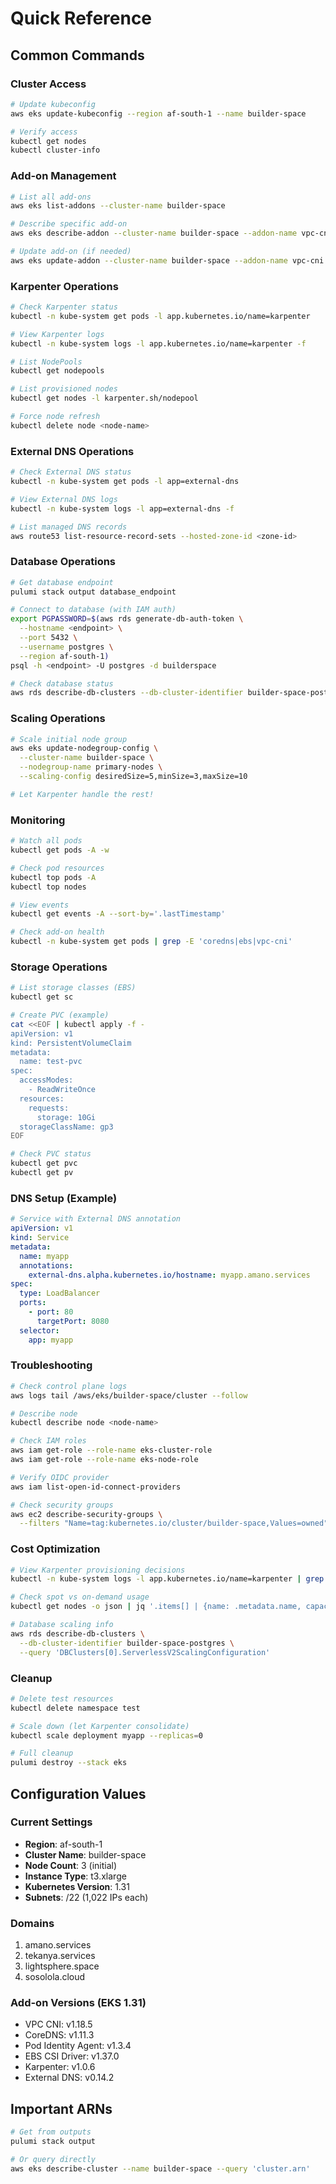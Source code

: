 # Quick Reference

## Common Commands

### Cluster Access
```bash
# Update kubeconfig
aws eks update-kubeconfig --region af-south-1 --name builder-space

# Verify access
kubectl get nodes
kubectl cluster-info
```

### Add-on Management
```bash
# List all add-ons
aws eks list-addons --cluster-name builder-space

# Describe specific add-on
aws eks describe-addon --cluster-name builder-space --addon-name vpc-cni

# Update add-on (if needed)
aws eks update-addon --cluster-name builder-space --addon-name vpc-cni
```

### Karpenter Operations
```bash
# Check Karpenter status
kubectl -n kube-system get pods -l app.kubernetes.io/name=karpenter

# View Karpenter logs
kubectl -n kube-system logs -l app.kubernetes.io/name=karpenter -f

# List NodePools
kubectl get nodepools

# List provisioned nodes
kubectl get nodes -l karpenter.sh/nodepool

# Force node refresh
kubectl delete node <node-name>
```

### External DNS Operations
```bash
# Check External DNS status
kubectl -n kube-system get pods -l app=external-dns

# View External DNS logs
kubectl -n kube-system logs -l app=external-dns -f

# List managed DNS records
aws route53 list-resource-record-sets --hosted-zone-id <zone-id>
```

### Database Operations
```bash
# Get database endpoint
pulumi stack output database_endpoint

# Connect to database (with IAM auth)
export PGPASSWORD=$(aws rds generate-db-auth-token \
  --hostname <endpoint> \
  --port 5432 \
  --username postgres \
  --region af-south-1)
psql -h <endpoint> -U postgres -d builderspace

# Check database status
aws rds describe-db-clusters --db-cluster-identifier builder-space-postgres
```

### Scaling Operations
```bash
# Scale initial node group
aws eks update-nodegroup-config \
  --cluster-name builder-space \
  --nodegroup-name primary-nodes \
  --scaling-config desiredSize=5,minSize=3,maxSize=10

# Let Karpenter handle the rest!
```

### Monitoring
```bash
# Watch all pods
kubectl get pods -A -w

# Check pod resources
kubectl top pods -A
kubectl top nodes

# View events
kubectl get events -A --sort-by='.lastTimestamp'

# Check add-on health
kubectl -n kube-system get pods | grep -E 'coredns|ebs|vpc-cni'
```

### Storage Operations
```bash
# List storage classes (EBS)
kubectl get sc

# Create PVC (example)
cat <<EOF | kubectl apply -f -
apiVersion: v1
kind: PersistentVolumeClaim
metadata:
  name: test-pvc
spec:
  accessModes:
    - ReadWriteOnce
  resources:
    requests:
      storage: 10Gi
  storageClassName: gp3
EOF

# Check PVC status
kubectl get pvc
kubectl get pv
```

### DNS Setup (Example)
```yaml
# Service with External DNS annotation
apiVersion: v1
kind: Service
metadata:
  name: myapp
  annotations:
    external-dns.alpha.kubernetes.io/hostname: myapp.amano.services
spec:
  type: LoadBalancer
  ports:
    - port: 80
      targetPort: 8080
  selector:
    app: myapp
```

### Troubleshooting
```bash
# Check control plane logs
aws logs tail /aws/eks/builder-space/cluster --follow

# Describe node
kubectl describe node <node-name>

# Check IAM roles
aws iam get-role --role-name eks-cluster-role
aws iam get-role --role-name eks-node-role

# Verify OIDC provider
aws iam list-open-id-connect-providers

# Check security groups
aws ec2 describe-security-groups \
  --filters "Name=tag:kubernetes.io/cluster/builder-space,Values=owned"
```

### Cost Optimization
```bash
# View Karpenter provisioning decisions
kubectl -n kube-system logs -l app.kubernetes.io/name=karpenter | grep "launched"

# Check spot vs on-demand usage
kubectl get nodes -o json | jq '.items[] | {name: .metadata.name, capacity: .metadata.labels["karpenter.sh/capacity-type"]}'

# Database scaling info
aws rds describe-db-clusters \
  --db-cluster-identifier builder-space-postgres \
  --query 'DBClusters[0].ServerlessV2ScalingConfiguration'
```

### Cleanup
```bash
# Delete test resources
kubectl delete namespace test

# Scale down (let Karpenter consolidate)
kubectl scale deployment myapp --replicas=0

# Full cleanup
pulumi destroy --stack eks
```

## Configuration Values

### Current Settings
- **Region**: af-south-1
- **Cluster Name**: builder-space
- **Node Count**: 3 (initial)
- **Instance Type**: t3.xlarge
- **Kubernetes Version**: 1.31
- **Subnets**: /22 (1,022 IPs each)

### Domains
1. amano.services
2. tekanya.services
3. lightsphere.space
4. sosolola.cloud

### Add-on Versions (EKS 1.31)
- VPC CNI: v1.18.5
- CoreDNS: v1.11.3
- Pod Identity Agent: v1.3.4
- EBS CSI Driver: v1.37.0
- Karpenter: v1.0.6
- External DNS: v0.14.2

## Important ARNs
```bash
# Get from outputs
pulumi stack output

# Or query directly
aws eks describe-cluster --name builder-space --query 'cluster.arn'
```

